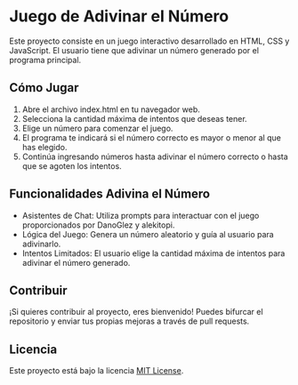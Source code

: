 # Juego de Adivinar el Número
Este proyecto consiste en un juego interactivo desarrollado en HTML, CSS y JavaScript. El usuario tiene que adivinar un número generado por el programa principal.

## Cómo Jugar
1. Abre el archivo index.html en tu navegador web.
2. Selecciona la cantidad máxima de intentos que deseas tener.
3. Elige un número para comenzar el juego.
4. El programa te indicará si el número correcto es mayor o menor al que has elegido.
5. Continúa ingresando números hasta adivinar el número correcto o hasta que se agoten los intentos.

## Funcionalidades Adivina el Número
- Asistentes de Chat: Utiliza prompts para interactuar con el juego proporcionados por DanoGlez y alekitopi.
- Lógica del Juego: Genera un número aleatorio y guía al usuario para adivinarlo.
- Intentos Limitados: El usuario elige la cantidad máxima de intentos para adivinar el número generado.

## Contribuir
¡Si quieres contribuir al proyecto, eres bienvenido! Puedes bifurcar el repositorio y enviar tus propias mejoras a través de pull requests.

## Licencia
Este proyecto está bajo la licencia [MIT License](https://github.com/DanoGlez/game-iaa/blob/main/LICENSE).
